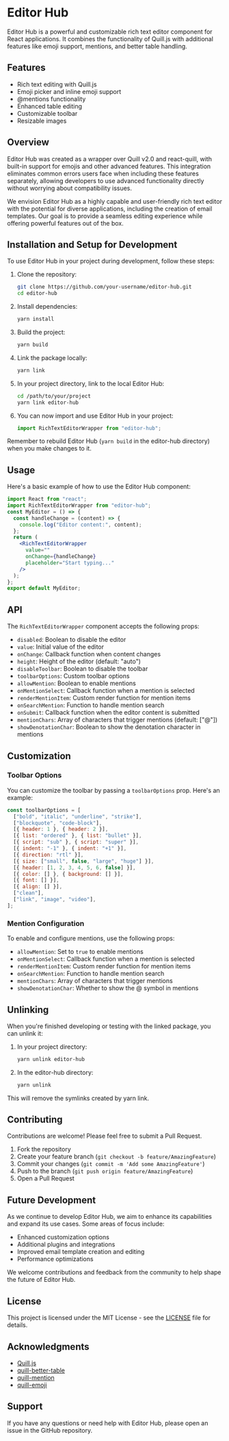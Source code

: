 # Editor Hub

Editor Hub is a powerful and customizable rich text editor component for React applications. It combines the functionality of Quill.js with additional features like emoji support, mentions, and better table handling.

## Features

- Rich text editing with Quill.js
- Emoji picker and inline emoji support
- @mentions functionality
- Enhanced table editing
- Customizable toolbar
- Resizable images

## Overview

Editor Hub was created as a wrapper over Quill v2.0 and react-quill, with built-in support for emojis and other advanced features. This integration eliminates common errors users face when including these features separately, allowing developers to use advanced functionality directly without worrying about compatibility issues.

We envision Editor Hub as a highly capable and user-friendly rich text editor with the potential for diverse applications, including the creation of email templates. Our goal is to provide a seamless editing experience while offering powerful features out of the box.

## Installation and Setup for Development

To use Editor Hub in your project during development, follow these steps:

1. Clone the repository:

   ```bash
   git clone https://github.com/your-username/editor-hub.git
   cd editor-hub
   ```

2. Install dependencies:

   ```bash
   yarn install
   ```

3. Build the project:

   ```bash
   yarn build
   ```

4. Link the package locally:

   ```bash
   yarn link
   ```

5. In your project directory, link to the local Editor Hub:

   ```bash
   cd /path/to/your/project
   yarn link editor-hub
   ```

6. You can now import and use Editor Hub in your project:
   ```jsx
   import RichTextEditorWrapper from "editor-hub";
   ```

Remember to rebuild Editor Hub (`yarn build` in the editor-hub directory) when you make changes to it.

## Usage

Here's a basic example of how to use the Editor Hub component:

```jsx
import React from "react";
import RichTextEditorWrapper from "editor-hub";
const MyEditor = () => {
  const handleChange = (content) => {
    console.log("Editor content:", content);
  };
  return (
    <RichTextEditorWrapper
      value=""
      onChange={handleChange}
      placeholder="Start typing..."
    />
  );
};
export default MyEditor;
```

## API

The `RichTextEditorWrapper` component accepts the following props:

- `disabled`: Boolean to disable the editor
- `value`: Initial value of the editor
- `onChange`: Callback function when content changes
- `height`: Height of the editor (default: "auto")
- `disableToolbar`: Boolean to disable the toolbar
- `toolbarOptions`: Custom toolbar options
- `allowMention`: Boolean to enable mentions
- `onMentionSelect`: Callback function when a mention is selected
- `renderMentionItem`: Custom render function for mention items
- `onSearchMention`: Function to handle mention search
- `onSubmit`: Callback function when the editor content is submitted
- `mentionChars`: Array of characters that trigger mentions (default: ["@"])
- `showDenotationChar`: Boolean to show the denotation character in mentions

## Customization

### Toolbar Options

You can customize the toolbar by passing a `toolbarOptions` prop. Here's an example:

```javascript
const toolbarOptions = [
  ["bold", "italic", "underline", "strike"],
  ["blockquote", "code-block"],
  [{ header: 1 }, { header: 2 }],
  [{ list: "ordered" }, { list: "bullet" }],
  [{ script: "sub" }, { script: "super" }],
  [{ indent: "-1" }, { indent: "+1" }],
  [{ direction: "rtl" }],
  [{ size: ["small", false, "large", "huge"] }],
  [{ header: [1, 2, 3, 4, 5, 6, false] }],
  [{ color: [] }, { background: [] }],
  [{ font: [] }],
  [{ align: [] }],
  ["clean"],
  ["link", "image", "video"],
];
```

### Mention Configuration

To enable and configure mentions, use the following props:

- `allowMention`: Set to `true` to enable mentions
- `onMentionSelect`: Callback function when a mention is selected
- `renderMentionItem`: Custom render function for mention items
- `onSearchMention`: Function to handle mention search
- `mentionChars`: Array of characters that trigger mentions
- `showDenotationChar`: Whether to show the @ symbol in mentions

## Unlinking

When you're finished developing or testing with the linked package, you can unlink it:

1. In your project directory:

   ```bash
   yarn unlink editor-hub
   ```

2. In the editor-hub directory:
   ```bash
   yarn unlink
   ```

This will remove the symlinks created by yarn link.

## Contributing

Contributions are welcome! Please feel free to submit a Pull Request.

1. Fork the repository
2. Create your feature branch (`git checkout -b feature/AmazingFeature`)
3. Commit your changes (`git commit -m 'Add some AmazingFeature'`)
4. Push to the branch (`git push origin feature/AmazingFeature`)
5. Open a Pull Request

## Future Development

As we continue to develop Editor Hub, we aim to enhance its capabilities and expand its use cases. Some areas of focus include:

- Enhanced customization options
- Additional plugins and integrations
- Improved email template creation and editing
- Performance optimizations

We welcome contributions and feedback from the community to help shape the future of Editor Hub.

## License

This project is licensed under the MIT License - see the [LICENSE](LICENSE) file for details.

## Acknowledgments

- [Quill.js](https://quilljs.com/)
- [quill-better-table](https://github.com/soccerloway/quill-better-table)
- [quill-mention](https://github.com/afry/quill-mention)
- [quill-emoji](https://github.com/contentco/quill-emoji)

## Support

If you have any questions or need help with Editor Hub, please open an issue in the GitHub repository.
